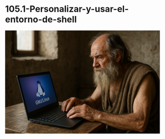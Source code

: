 # 105.1-Personalizar-y-usar-el-entorno-de-shell
![LPI Logo](../../../../wallpaper/diogenes_linux.png "Buscando al hombre nuevo")
